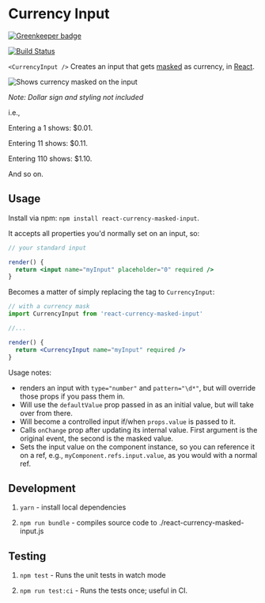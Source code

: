 # Currency Input

[![Greenkeeper badge](https://badges.greenkeeper.io/ianmcnally/react-currency-masked-input.svg)](https://greenkeeper.io/)

[![Build Status](https://travis-ci.org/ianmcnally/react-currency-masked-input.svg?branch=master)](https://travis-ci.org/ianmcnally/react-currency-masked-input)

`<CurrencyInput />` Creates an input that gets [masked](http://en.wikipedia.org/wiki/Input_mask) as currency, in [React](https://facebook.github.io/react).

![Shows currency masked on the input](https://raw.githubusercontent.com/imcnally/react-currency-masked-input/master/examples/masking-example.gif)

_Note: Dollar sign and styling not included_


i.e.,

Entering a 1 shows: $0.01.

Entering 11 shows: $0.11.

Entering 110 shows: $1.10.

And so on.

## Usage

Install via npm: `npm install react-currency-masked-input`.

It accepts all properties you'd normally set on an input, so:

```jsx
// your standard input

render() {
  return <input name="myInput" placeholder="0" required />
}
```

Becomes a matter of simply replacing the tag to `CurrencyInput`:

```jsx
// with a currency mask
import CurrencyInput from 'react-currency-masked-input'

//...

render() {
  return <CurrencyInput name="myInput" required />
}
```

Usage notes:
- renders an input with `type="number"` and `pattern="\d*"`, but will override those props if you pass them in.
- Will use the `defaultValue` prop passed in as an initial value, but will take over from there.
- Will become a controlled input if/when `props.value` is passed to it.
- Calls `onChange` prop after updating its internal value. First argument is the original event, the second is the masked value.
- Sets the input value on the component instance, so you can reference it on a ref, e.g., `myComponent.refs.input.value`, as you would with a normal ref.

## Development

1. `yarn` - install local dependencies

2. `npm run bundle` - compiles source code to ./react-currency-masked-input.js

## Testing

1. `npm test` - Runs the unit tests in watch mode

2. `npm run test:ci` - Runs the tests once; useful in CI.

